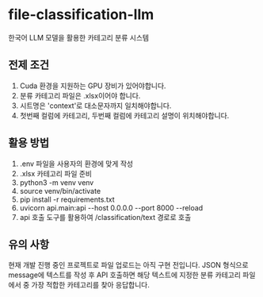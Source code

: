 # file-classification-llm
한국어 LLM 모델을 활용한 카테고리 분류 시스템

## 전제 조건
1) Cuda 환경을 지원하는 GPU 장비가 있어야합니다.
2) 분류 카테고리 파일은 .xlsx이어야 합니다.
3) 시트명은 'context'로 대소문자까지 일치해야합니다.
4) 첫번째 컬럼에 카테고리, 두번째 컬럼에 카테고리 설명이 위치해야합니다.

## 활용 방법
1) .env 파일을 사용자의 환경에 맞게 작성
2) .xlsx 카테고리 파일 준비
3) python3 -m venv venv
4) source venv/bin/activate
5) pip install -r requirements.txt
6) uvicorn api.main:api --host 0.0.0.0 --port 8000 --reload
7) api 호출 도구를 활용하여 /classification/text 경로로 호출

## 유의 사항
현재 개발 진행 중인 프로젝트로 파일 업로드는 아직 구현 전입니다.
JSON 형식으로 message에 텍스트를 작성 후 API 호출하면 해당 텍스트에 지정한 분류 카테고리 파일에서 중 가장 적합한 카테고리를 찾아 응답합니다.
